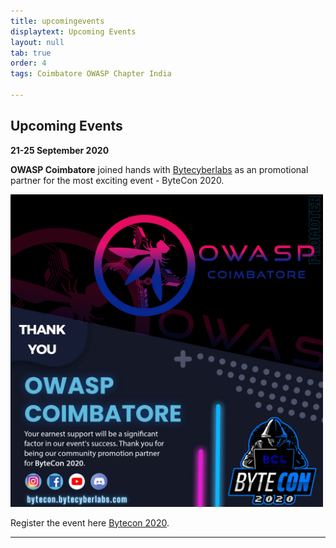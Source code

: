 ```yaml
---
title: upcomingevents
displaytext: Upcoming Events
layout: null
tab: true
order: 4
tags: Coimbatore OWASP Chapter India

---
```


## Upcoming Events

**21-25 September 2020**

**OWASP Coimbatore** joined hands with [Bytecyberlabs](bytecon.bytecyberlabs.com) as an promotional partner for the most exciting event - ByteCon 2020. 


<img src="assets/images/events/bytecon.png" width="500" height="500" />

Register the event here [Bytecon 2020](bytecon.bytecyberlabs.com).

<hr>

